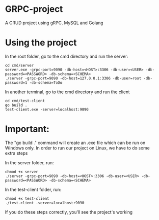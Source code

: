 # GRPC-project
A CRUD project using gRPC, MySQL and Golang

# Using the project

In the root folder, go to the cmd directory and run the server:
````
cd cmd/server
server.exe -grpc-port=9090 -db-host=<HOST>:3306 -db-user=<USER> -db-password=<PASSWORD> -db-schema=<SCHEMA>
./server -grpc-port=9090 -db-host=127.0.0.1:3306 -db-user=root -db-password=1 -db-schema=ToDo
````
In another terminal, go to the cmd directory and run the client
````
cd cmd/test-client
go build .
test-client.exe -server=localhost:9090
````
# Important:
The "go build ." command will create an .exe file which can be run on Windows only.
In order to run  our project on Linux, we have to do some extra steps

In the server folder, run:
````
chmod +x server
./server -grpc-port=9090 -db-host=<HOST>:3306 -db-user=<USER> -db-password=<PASSWORD> -db-schema=<SCHEMA>
````

In the test-client folder, run:
````
chmod +x test-client
./test-client -server=localhost:9090
````

If you do these steps correctly, you'll see the project's working
